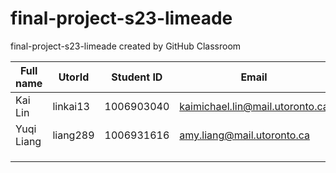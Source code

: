 # final-project-s23-limeade
final-project-s23-limeade created by GitHub Classroom

| Full name | UtorId | Student ID | Email | Best way to connect | Slack Username |
|---|---|---|---|---|---|
| Kai Lin  | linkai13  | 1006903040  | kaimichael.lin@mail.utoronto.ca  | Discord Maplepolis#9384 | Kai Lin  |
| Yuqi Liang | liang289 | 1006931616 | amy.liang@mail.utoronto.ca | Discord: Ami#3491 | Amy Liang |
|   |   |   |   |   |   |
|   |   |   |   |   |   |
|   |   |   |   |   |   |